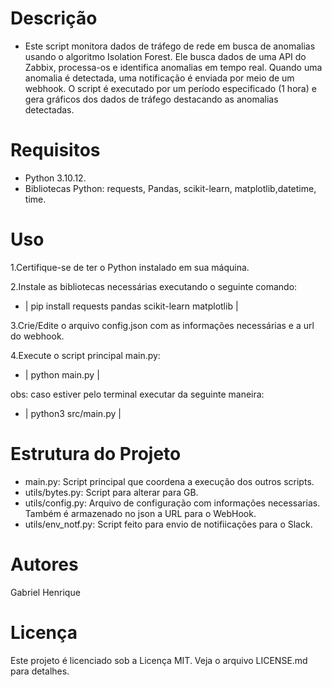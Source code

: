# Descrição
- Este script monitora dados de tráfego de rede em busca de anomalias usando o algoritmo Isolation Forest. Ele busca dados de uma API do Zabbix, processa-os e identifica anomalias em tempo real. Quando uma anomalia é detectada, uma notificação é enviada por meio de um webhook. O script é executado por um período especificado (1 hora) e gera gráficos dos dados de tráfego destacando as anomalias detectadas.

# Requisitos
- Python 3.10.12.
- Bibliotecas Python: requests, Pandas, scikit-learn, matplotlib,datetime, time.

# Uso
1.Certifique-se de ter o Python instalado em sua máquina.

2.Instale as bibliotecas necessárias executando o seguinte comando:

- | pip install requests pandas scikit-learn matplotlib |

3.Crie/Edite o arquivo config.json com as informações necessárias e a url do webhook.

4.Execute o script principal main.py:

- | python main.py |

obs: caso estiver pelo terminal executar da seguinte maneira:

- | python3 src/main.py |

# Estrutura do Projeto
- main.py: Script principal que coordena a execução dos outros scripts.
- utils/bytes.py: Script para alterar para GB.
- utils/config.py: Arquivo de configuração com informações necessarias. Também é armazenado no json a URL para o WebHook.
- utils/env_notf.py: Script feito para envio de notifiicações para o Slack.

# Autores
Gabriel Henrique

# Licença
Este projeto é licenciado sob a Licença MIT. Veja o arquivo LICENSE.md para detalhes.